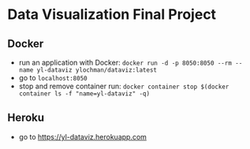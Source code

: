 # Data Visualization Final Project

## Docker
- run an application with Docker:
`docker run -d -p 8050:8050 --rm --name yl-dataviz ylochman/dataviz:latest`
- go to `localhost:8050`
- stop and remove container run:
`docker container stop $(docker container ls -f "name=yl-dataviz" -q)` 

## Heroku
- go to https://yl-dataviz.herokuapp.com